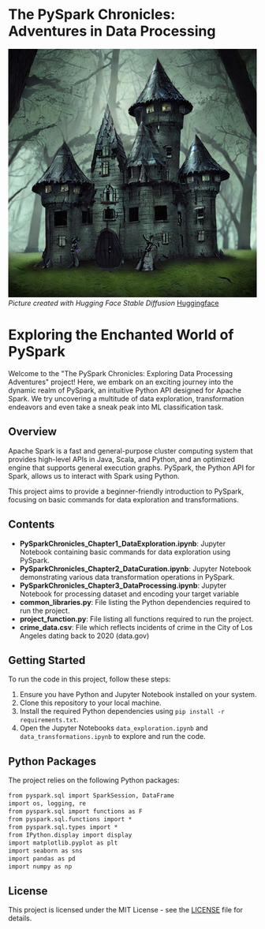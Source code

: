 # The PySpark Chronicles: Adventures in Data Processing

![Data Exploration](castle.jpeg)
<br>
*Picture created with Hugging Face Stable Diffusion*
[Huggingface](https://huggingface.co/spaces/stabilityai/stable-diffusion)
<br>
# Exploring the Enchanted World of PySpark

Welcome to the "The PySpark Chronicles: Exploring Data Processing Adventures" project! Here, we embark on an exciting journey into the dynamic realm of PySpark, an intuitive Python API designed for Apache Spark. We try uncovering a multitude of data exploration, transformation endeavors and even take a sneak peak into ML classification task.

## Overview

Apache Spark is a fast and general-purpose cluster computing system that provides high-level APIs in Java, Scala, and Python, and an optimized engine that supports general execution graphs. PySpark, the Python API for Spark, allows us to interact with Spark using Python.

This project aims to provide a beginner-friendly introduction to PySpark, focusing on basic commands for data exploration and transformations.

## Contents

- **PySparkChronicles_Chapter1_DataExploration.ipynb**: Jupyter Notebook containing basic commands for data exploration using PySpark.
- **PySparkChronicles_Chapter2_DataCuration.ipynb**: Jupyter Notebook demonstrating various data transformation operations in PySpark.
- **PySparkChronicles_Chapter3_DataProcessing.ipynb**: Jupyter Notebook for processing dataset and encoding your target variable
- **common_libraries.py**: File listing the Python dependencies required to run the project.
- **project_function.py**: File listing all functions required to run the project.
- **crime_data.csv**: File which reflects incidents of crime in the City of Los Angeles dating back to 2020 (data.gov)

## Getting Started

To run the code in this project, follow these steps:

1. Ensure you have Python and Jupyter Notebook installed on your system.
2. Clone this repository to your local machine.
3. Install the required Python dependencies using `pip install -r requirements.txt`.
4. Open the Jupyter Notebooks `data_exploration.ipynb` and `data_transformations.ipynb` to explore and run the code.

## Python Packages

The project relies on the following Python packages:

```
from pyspark.sql import SparkSession, DataFrame
import os, logging, re
from pyspark.sql import functions as F
from pyspark.sql.functions import *  
from pyspark.sql.types import * 
from IPython.display import display
import matplotlib.pyplot as plt
import seaborn as sns
import pandas as pd
import numpy as np
```


## License

This project is licensed under the MIT License - see the [LICENSE](LICENSE) file for details.
